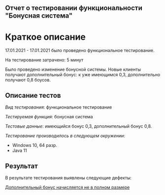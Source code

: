 ## Отчет о тестировании функциональности "Бонусная система"

# Краткое описание

17.01.2021 - 17.01.2021 было проведено функциональное тестирование.

На тестирование затрачено: 5 минут

Было проведено изменение бонусной системы. Новые клиенты получают дополнительный бонус: к уже имеющимся 0,3, дополнительно получают 0,8 боусов.

## Описание тестов

*Вид тестирования*: функциональное тестирование

*Тестируемая функция*: бонусная система

*Тестовые данные*: имеющийся бонус 0,3, дополнительный бонус 0,8.

*Тестирование производилось в следующем окружении*:

   * Windows 10, 64 разр.
   * Java 11

## Результат

В результате тестирования выявлены следующие дефекты:

[Дополнительный бонус начисляется не в полном размере](https://github.com/Orazalina/java2.2/issues/1)

